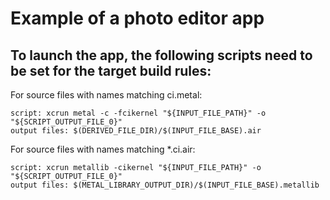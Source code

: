 # Example of a photo editor app 

## To launch the app, the following scripts need to be set for the target build rules:

For source files with names matching ci.metal:
```
script: xcrun metal -c -fcikernel "${INPUT_FILE_PATH}" -o "${SCRIPT_OUTPUT_FILE_0}"
output files: $(DERIVED_FILE_DIR)/$(INPUT_FILE_BASE).air
```


For source files with names matching *.ci.air:
```
script: xcrun metallib -cikernel "${INPUT_FILE_PATH}" -o "${SCRIPT_OUTPUT_FILE_0}"
output files: $(METAL_LIBRARY_OUTPUT_DIR)/$(INPUT_FILE_BASE).metallib
```
